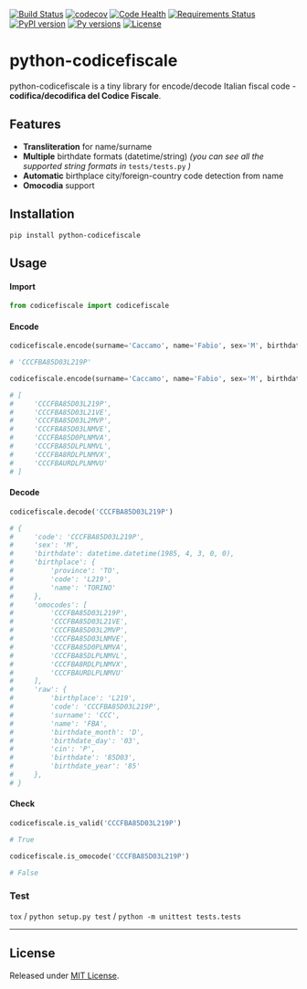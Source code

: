 [![Build Status](https://travis-ci.org/fabiocaccamo/python-codicefiscale.svg?branch=master)](https://travis-ci.org/fabiocaccamo/python-codicefiscale)
[![codecov](https://codecov.io/gh/fabiocaccamo/python-codicefiscale/branch/master/graph/badge.svg)](https://codecov.io/gh/fabiocaccamo/python-codicefiscale)
[![Code Health](https://landscape.io/github/fabiocaccamo/python-codicefiscale/master/landscape.svg?style=flat)](https://landscape.io/github/fabiocaccamo/python-codicefiscale/master)
[![Requirements Status](https://requires.io/github/fabiocaccamo/python-codicefiscale/requirements.svg?branch=master)](https://requires.io/github/fabiocaccamo/python-codicefiscale/requirements/?branch=master)
[![PyPI version](https://badge.fury.io/py/python-codicefiscale.svg)](https://badge.fury.io/py/python-codicefiscale)
[![Py versions](https://img.shields.io/pypi/pyversions/python-codicefiscale.svg)](https://img.shields.io/pypi/pyversions/python-codicefiscale.svg)
[![License](https://img.shields.io/pypi/l/python-codicefiscale.svg)](https://img.shields.io/pypi/l/python-codicefiscale.svg)

# python-codicefiscale
python-codicefiscale is a tiny library for encode/decode Italian fiscal code - **codifica/decodifica del Codice Fiscale**.

## Features
- **Transliteration** for name/surname
- **Multiple** birthdate formats (datetime/string) *(you can see all the supported string formats in* `tests/tests.py` *)*
- **Automatic** birthplace city/foreign-country code detection from name
- **Omocodia** support

## Installation
`pip install python-codicefiscale`

## Usage

#### Import
```python
from codicefiscale import codicefiscale
```
#### Encode
```python
codicefiscale.encode(surname='Caccamo', name='Fabio', sex='M', birthdate='03/04/1985', birthplace='Torino')

# 'CCCFBA85D03L219P'
```
```python
codicefiscale.encode(surname='Caccamo', name='Fabio', sex='M', birthdate='03/04/1985', birthplace='Torino', omocodes=True)

# [
#     'CCCFBA85D03L219P',
#     'CCCFBA85D03L21VE',
#     'CCCFBA85D03L2MVP',
#     'CCCFBA85D03LNMVE',
#     'CCCFBA85D0PLNMVA',
#     'CCCFBA85DLPLNMVL',
#     'CCCFBA8RDLPLNMVX',
#     'CCCFBAURDLPLNMVU'
# ]
```
#### Decode
```python
codicefiscale.decode('CCCFBA85D03L219P')

# {
#     'code': 'CCCFBA85D03L219P',
#     'sex': 'M',
#     'birthdate': datetime.datetime(1985, 4, 3, 0, 0),
#     'birthplace': {
#         'province': 'TO',
#         'code': 'L219',
#         'name': 'TORINO'
#     },
#     'omocodes': [
#         'CCCFBA85D03L219P',
#         'CCCFBA85D03L21VE',
#         'CCCFBA85D03L2MVP',
#         'CCCFBA85D03LNMVE',
#         'CCCFBA85D0PLNMVA',
#         'CCCFBA85DLPLNMVL',
#         'CCCFBA8RDLPLNMVX',
#         'CCCFBAURDLPLNMVU'
#     ],
#     'raw': {
#         'birthplace': 'L219',
#         'code': 'CCCFBA85D03L219P',
#         'surname': 'CCC',
#         'name': 'FBA',
#         'birthdate_month': 'D',
#         'birthdate_day': '03',
#         'cin': 'P',
#         'birthdate': '85D03',
#         'birthdate_year': '85'
#     },
# }
```

#### Check
```python
codicefiscale.is_valid('CCCFBA85D03L219P')

# True
```
```python
codicefiscale.is_omocode('CCCFBA85D03L219P')

# False
```

### Test

`tox` / `python setup.py test` / `python -m unittest tests.tests`

---

## License
Released under [MIT License](LICENSE).
